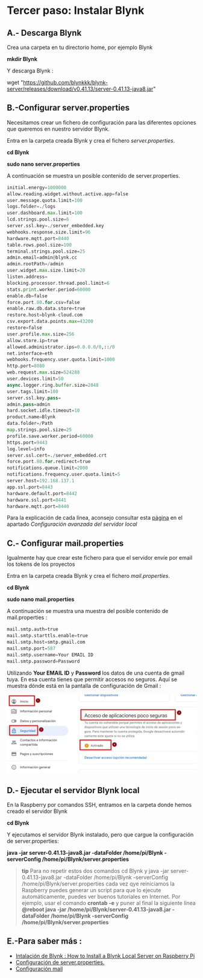 # Tercer paso: Instalar Blynk

## A.- Descarga Blynk

Crea una carpeta en tu directorio home, por ejemplo Blynk

**mkdir Blynk**

Y descarga Blynk :

wget "https://github.com/blynkkk/blynk-server/releases/download/v0.41.13/server-0.41.13-java8.jar"

## B.-Configurar server.properties

Necesitamos crear un fichero de configuración para las diferentes opciones que queremos en nuestro servidor Blynk.

Entra en la carpeta creada Blynk y crea el fichero *server.properties*.

**cd Blynk**

**sudo nano server.properties**

A continuación se muestra un posible contenido de server.properties.

```python
initial.energy=1000000
allow.reading.widget.without.active.app=false
user.message.quota.limit=100
logs.folder=./logs
user.dashboard.max.limit=100
lcd.strings.pool.size=6
server.ssl.key=./server_embedded.key
webhooks.response.size.limit=96
hardware.mqtt.port=8440
table.rows.pool.size=100
terminal.strings.pool.size=25
admin.email=admin@blynk.cc
admin.rootPath=/admin
user.widget.max.size.limit=20
listen.address=
blocking.processor.thread.pool.limit=6
stats.print.worker.period=60000
enable.db=false
force.port.80.for.csv=false
enable.raw.db.data.store=true
restore.host=blynk-cloud.com
csv.export.data.points.max=43200
restore=false
user.profile.max.size=256
allow.store.ip=true
allowed.administrator.ips=0.0.0.0/0,::/0
net.interface=eth
webhooks.frequency.user.quota.limit=1000
http.port=8080
web.request.max.size=524288
user.devices.limit=50
async.logger.ring.buffer.size=2048
user.tags.limit=100
server.ssl.key.pass=
admin.pass=admin
hard.socket.idle.timeout=10
product.name=Blynk
data.folder=/Path
map.strings.pool.size=25
profile.save.worker.period=60000
https.port=9443
log.level=info
server.ssl.cert=./server_embedded.crt
force.port.80.for.redirect=true
notifications.queue.limit=2000
notifications.frequency.user.quota.limit=5
server.host=192.168.137.1
app.ssl.port=8443
hardware.default.port=8442
hardware.ssl.port=8441
hardware.mqtt.port=8440

```
Para la explicación de cada línea, aconsejo consultar esta [página](https://www.sysadminsdecuba.com/2020/04/instalando-blynk-server-localmente/) en el apartado *Configuración avanzada del servidor local*

## C.- Configurar mail.properties

Igualmente hay que crear este fichero para que el servidor envíe por email los tokens de los proyectos

Entra en la carpeta creada Blynk y crea el fichero *mail.properties*.

**cd Blynk**

**sudo nano mail.properties**

A continuación se muestra una muestra del posible contenido de mail.properties :
```python
mail.smtp.auth=true
mail.smtp.starttls.enable=true
mail.smtp.host=smtp.gmail.com
mail.smtp.port=587
mail.smtp.username=Your EMAIL ID
mail.smtp.password=Password
```

Utilizando **Your EMAIL ID** y **Password** los datos de una cuenta de gmail tuya. En esa cuenta tienes que permitir accesos no seguros. Aquí se muestra dónde está en la pantalla de configuración de Gmail :

![](/assets/cuentagoogle.jpg)


## D.- Ejecutar el servidor Blynk local

En la Raspberry por comandos SSH, entramos en la carpeta donde hemos creado el servidor Blynk

**cd Blynk**

Y ejecutamos el servidor Blynk instalado, pero que cargue la configuración de server.properties:

**java -jar server-0.41.13-java8.jar -dataFolder /home/pi/Blynk -serverConfig /home/pi/Blynk/server.properties**

>**tip**
>Para no repetir estos dos comandos cd Blynk y java -jar server-0.41.13-java8.jar -dataFolder /home/pi/Blynk -serverConfig /home/pi/Blynk/server.properties cada vez qye reiniciamos la Raspberry puedes generar un script para que lo ejecute automáticamente, puedes ver buenos tutoriales en Internet.
>Por ejemplo, usar el comando
> **crontab -e**
>y puner al final la siguiente línea
>**@reboot java -jar /home/pi/Blynk/server-0.41.13-java8.jar -dataFolder /home/pi/Blynk -serverConfig /home/pi/Blynk/server.properties**

## E.-Para saber más :

* [Intalación de Blynk : How to Install a Blynk Local Server on Raspberry Pi](https://circuitdigest.com/microcontroller-projects/how-to-install-a-blynk-local-server-on-raspberry-pi)
* [Configuración de server.properties.](https://diyprojects.io/blynk-how-to-install-a-private-local-server-on-raspberry-pi-3-unlimited-energy-test-wemos-dht22/#.YImMULUzY2y)
* [Configuración mail](https://github.com/blynkkk/blynk-server#requirements)
